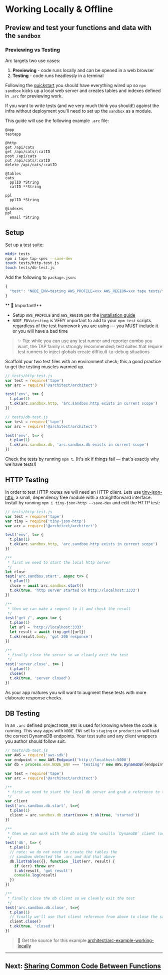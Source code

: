 # Working Locally & Offline

## Preview and test your functions and data with the `sandbox`


### Previewing vs Testing

Arc targets two use cases:

1. **Previewing** - code runs locally and can be opened in a web browser
2. **Testing** - code runs headlessly in a terminal

Following the [quickstart](/quickstart) you should have everything wired up so `npx sandbox` kicks up a local web server and creates tables and indexes defined in `.arc` for previewing work. 

If you want to write tests (and we very much think you should!) against the infra without deployment you'll need to set up the `sandbox` as a module.

This guide will use the following example `.arc` file:

```arc
@app
testapp

@http
get /api/cats
get /api/cats/:catID
post /api/cats
put /api/cats/:catID
delete /api/cats/:catID

@tables
cats
  pplID *String
  catID **String

ppl
  pplID *String

@indexes
ppl
  email *String
```


## Setup

Set up a test suite:

```bash
mkdir tests
npm i tape tap-spec --save-dev
touch tests/http-test.js
touch tests/db-test.js
```

Add the following to `package.json`:

```javascript
{
  "test": "NODE_ENV=testing AWS_PROFILE=xxx AWS_REGION=xxx tape tests/*-test.js | tap-spec"
}
```

** 🖖 Important!**

- Setup `AWS_PROFILE` and `AWS_REGION` per the [installation guide](/quickstart/install)
- `NODE_ENV=testing` is VERY important to add to your `npm test` scripts regardless of the test framework you are using--- you MUST include it or you will have a bad time

> ✨ Tip: while you can use any test runner and reporter combo you want, the TAP family is strongly recommended; test suites that require test runners to inject globals create difficult-to-debug situations

Scaffold your two test files with an environment check; this a good practice to get the testing muscles warmed up.

```javascript
// tests/http-test.js
var test = require('tape')
var arc = require('@architect/architect')

test('env', t=> {
  t.plan(1)
  t.ok(arc.sandbox.http, 'arc.sandbox.http exists in current scope')
})
```

```javascript
// tests/db-test.js
var test = require('tape')
var arc = require('@architect/architect')

test('env', t=> {
  t.plan(1)
  t.ok(arc.sandbox.db, 'arc.sandbox.db exists in current scope')
})
```

Check the tests by running `npm t`. (It's ok if things fail &mdash; that's exactly why we have tests!)


## HTTP Testing

In order to test HTTP routes we will need an HTTP client. Lets use [tiny-json-http](https://github.com/brianleroux/tiny-json-http), a small, dependency free module with a straightforward interface. Install by running `npm i tiny-json-http --save-dev` and edit the HTTP test:

```javascript
// tests/http-test.js
var test = require('tape')
var tiny = require('tiny-json-http')
var arc = require('@architect/architect')

test('env', t=> {
  t.plan(1)
  t.ok(arc.sandbox.http, 'arc.sandbox.http exists in current scope')
})

/**
 * first we need to start the local http server
 */
let close
test('arc.sandbox.start', async t=> {
  t.plan(1)
  close = await arc.sandbox.start()
  t.ok(true, 'http server started on http://localhost:3333')
})

/**
 * then we can make a request to it and check the result
 */
test('get /', async t=> {
  t.plan(1)
  let url = 'http://localhost:3333'
  let result = await tiny.get({url})
  t.ok(result.body, 'got 200 response')
})

/** 
 * finally close the server so we cleanly exit the test
 */
test('server.close', t=> {
  t.plan(1)
  close()
  t.ok(true, 'server closed')
})
```

As your app matures you will want to augment these tests with more elaborate response checks.


## DB Testing

In an `.arc` defined project `NODE_ENV` is used for knowing where the code is running. This way apps with `NODE_ENV` set to `staging` or `production` will load the correct DynamoDB endpoints. Your test suite and any client wrappers you author should follow suit.

```javascript
// tests/db-test.js
var AWS = require('aws-sdk')
var endpoint = new AWS.Endpoint('http://localhost:5000')
var db = process.env.NODE_ENV === 'testing'? new AWS.DynamoDB({endpoint}) : new AWS.DynamoDB

var test = require('tape')
var arc = require('@architect/architect')

/**
 * first we need to start the local db server and grab a reference to the client
 */
var client 
test('arc.sandbox.db.start', t=>{
  t.plan(1)
  client = arc.sandbox.db.start(xxx=> t.ok(true, 'started'))
})

/**
 * then we can work with the db using the vanilla `DynamoDB` client (or `DynamoDB.DocumentClient`)
 */
test('db', t=> {
  t.plan(1)
  // note: we do not need to create the tables the
  // sandbox detected the .arc and did that above
  db.listTables({}, function _list(err, result) {
    if (err) throw err
    t.ok(result, 'got result')
    console.log(result) 
  })
})

/** 
 * finally close the db client so we cleanly exit the test
 */
test('arc.sandbox.db.close', t=>{
  t.plan(1)
  // finally we'll use that client reference from above to close the sandbox
  client.close()
  t.ok(true, 'closed')
})
```
> 🔭 Get the source for this example [architect/arc-example-working-locally](https://github.com/architect/arc-example-working-locally)

---


## Next: [Sharing Common Code Between Functions](/guides/sharing-common-code)
